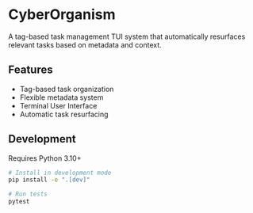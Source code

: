 # CyberOrganism

A tag-based task management TUI system that automatically resurfaces relevant tasks based on metadata and context.

## Features

- Tag-based task organization
- Flexible metadata system
- Terminal User Interface
- Automatic task resurfacing

## Development

Requires Python 3.10+

```bash
# Install in development mode
pip install -e ".[dev]"

# Run tests
pytest
```
